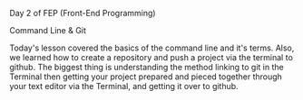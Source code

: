 Day 2 of FEP (Front-End Programming)

Command Line & Git

Today's lesson covered the basics of the command line and it's terms.
Also, we learned how to create a repository and push a project via the terminal
to github.
The biggest thing is understanding the method linking to git in the Terminal
then getting your project prepared and pieced together through your text editor
via the Terminal, and getting it over to github.
